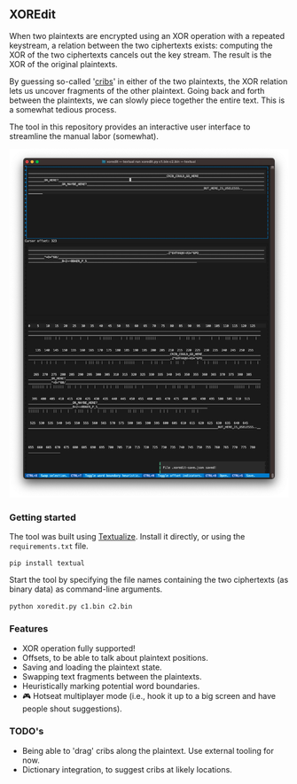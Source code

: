 ## XOREdit

When two plaintexts are encrypted using an XOR operation with a repeated keystream, a relation between the two ciphertexts exists: computing the XOR of the two ciphertexts cancels out the key stream. The result is the XOR of the original plaintexts.

By guessing so-called '[cribs](https://en.wikipedia.org/wiki/Known-plaintext_attack)' in either of the two plaintexts, the XOR relation lets us uncover fragments of the other plaintext. Going back and forth between the plaintexts, we can slowly piece together the entire text. This is a somewhat tedious process.

The tool in this repository provides an interactive user interface to streamline the manual labor (somewhat).

![XOREdit screenshot](xoredit-screenshot.png)

### Getting started

The tool was built using [Textualize](https://www.textualize.io). Install it directly, or using the `requirements.txt` file.

```
pip install textual
```

Start the tool by specifying the file names containing the two ciphertexts (as binary data) as command-line arguments.

```
python xoredit.py c1.bin c2.bin
```

### Features

- XOR operation fully supported!
- Offsets, to be able to talk about plaintext positions.
- Saving and loading the plaintext state.
- Swapping text fragments between the plaintexts.
- Heuristically marking potential word boundaries.
- 🎮 Hotseat multiplayer mode (i.e., hook it up to a big screen and have people shout suggestions).

### TODO's

- Being able to 'drag' cribs along the plaintext. Use external tooling for now.
- Dictionary integration, to suggest cribs at likely locations.

